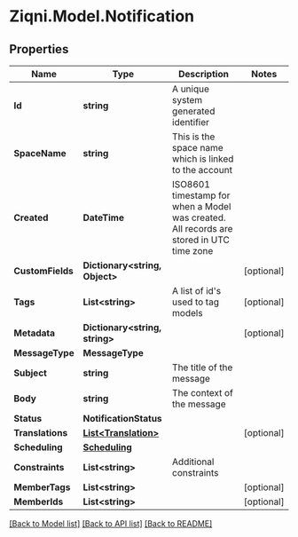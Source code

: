 
# Ziqni.Model.Notification

## Properties

Name | Type | Description | Notes
------------ | ------------- | ------------- | -------------
**Id** | **string** | A unique system generated identifier | 
**SpaceName** | **string** | This is the space name which is linked to the account | 
**Created** | **DateTime** | ISO8601 timestamp for when a Model was created. All records are stored in UTC time zone | 
**CustomFields** | **Dictionary&lt;string, Object&gt;** |  | [optional] 
**Tags** | **List&lt;string&gt;** | A list of id&#39;s used to tag models | [optional] 
**Metadata** | **Dictionary&lt;string, string&gt;** |  | [optional] 
**MessageType** | **MessageType** |  | 
**Subject** | **string** | The title of the message | 
**Body** | **string** | The context of the message | 
**Status** | **NotificationStatus** |  | 
**Translations** | [**List&lt;Translation&gt;**](Translation.md) |  | [optional] 
**Scheduling** | [**Scheduling**](Scheduling.md) |  | 
**Constraints** | **List&lt;string&gt;** | Additional constraints | 
**MemberTags** | **List&lt;string&gt;** |  | [optional] 
**MemberIds** | **List&lt;string&gt;** |  | [optional] 

[[Back to Model list]](../README.md#documentation-for-models)
[[Back to API list]](../README.md#documentation-for-api-endpoints)
[[Back to README]](../README.md)

